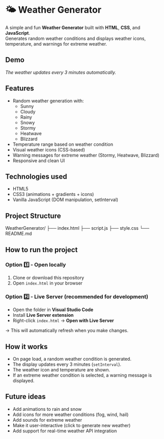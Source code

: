 # 🌤️ Weather Generator

A simple and fun **Weather Generator** built with **HTML**, **CSS**, and **JavaScript**.  
Generates random weather conditions and displays weather icons, temperature, and warnings for extreme weather.

## Demo

*The weather updates every 3 minutes automatically.*

## Features

- Random weather generation with:
  - Sunny
  - Cloudy
  - Rainy
  - Snowy
  - Stormy
  - Heatwave
  - Blizzard
- Temperature range based on weather condition
- Visual weather icons (CSS-based)
- Warning messages for extreme weather (Stormy, Heatwave, Blizzard)
- Responsive and clean UI

## Technologies used

- HTML5
- CSS3 (animations + gradients + icons)
- Vanilla JavaScript (DOM manipulation, setInterval)

## Project Structure
WeatherGenerator/
├── index.html
├── script.js
├── style.css
└── README.md

## How to run the project

### Option 1️⃣ - Open locally

1. Clone or download this repository
2. Open `index.html` in your browser

### Option 2️⃣ - Live Server (recommended for development)

- Open the folder in **Visual Studio Code**
- Install **Live Server extension**
- Right-click `index.html` → **Open with Live Server**

→ This will automatically refresh when you make changes.

## How it works

- On page load, a random weather condition is generated.
- The display updates every 3 minutes (`setInterval`).
- The weather icon and temperature are shown.
- If an extreme weather condition is selected, a warning message is displayed.

## Future ideas

- Add animations to rain and snow
- Add icons for more weather conditions (fog, wind, hail)
- Add sounds for extreme weather
- Make it user-interactive (click to generate new weather)
- Add support for real-time weather API integration

